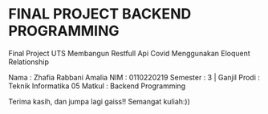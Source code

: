 FINAL PROJECT BACKEND PROGRAMMING
===========================================================

                                          
Final Project UTS Membangun Restfull Api Covid Menggunakan Eloquent Relationship

Nama      : Zhafia Rabbani Amalia
NIM       : 0110220219
Semester  : 3 | Ganjil
Prodi     : Teknik Informatika 05
Matkul    : Backend Programming


Terima kasih, dan jumpa lagi gaiss!! Semangat kuliah:))
